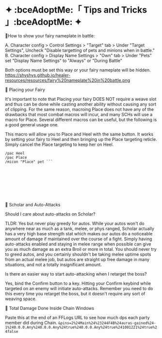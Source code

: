 # ✦  :bceAdoptMe:「 Tips and Tricks 」:bceAdoptMe:   ✦

:small_blue_diamond:How to show your fairy nameplate in battle:

A. Character config > Control Settings > "Target" tab > Under "Target Settings", Uncheck "Disable targetting of pets and minions when in battle."
B. Character config > Display Name Settings > "Own" tab > Under "Pets" set "Display Name Settings" to "Always" or "During Battle"

Both options must be set this way or your fairy nameplate will be hidden.
<https://shyshys.github.io/healer-resources/resources/fairy%20nameplate%20in%20battle.png>

:small_blue_diamond: Placing your Fairy

It's important to note that Placing your fairy DOES NOT require a weave slot and thus can be done while casting another ability without causing any sort of clipping. For the same reason, macroing Place does not have any of the drawbacks that most combat macros will incur, and many SCHs will use a macro for Place. Several different macros can be useful, but the following is a good general usage one. 

This macro will allow you to Place and Heel with the same button. It works by setting your fairy to Heel and then bringing up the Place targeting reticle. Simply cancel the Place targeting to keep her on Heel.

```/merror off
/pac Heel
/pac Place
/micon "Place" pet ```









``````````````



:small_blue_diamond: Scholar and Auto-Attacks

Should I care about auto-attacks on Scholar? 

TLDR: Yes but never play greedy for autos. While your autos won't do anywhere near as much as a tank, melee, or phys ranged, Scholar actually has a very high base strength stat which makes our autos do a noticeable amount of damage if maintained over the course of a fight. Simply having auto-attacks enabled and staying in melee range when possible can give you as much damage as an extra Broil or more in total. You should never try to greed autos, and you certainly shouldn't be taking melee uptime spots from an actual melee job, but autos are straight up free damage in many situations, and not a totally insignificant amount. 

Is there an easier way to start auto-attacking when I retarget the boss?

Yes, bind the Confirm button to a key. Hitting your Confirm keybind while targeted on an enemy will initiate auto-attacks. Remember you need to do this every time you retarget the boss, but it doesn't require any sort of weaving space. 


:small_blue_diamond: Total Damage Done Inside Chain Windows

Paste this at the end of an FFLogs URL to see how much dps each party member did during Chain.
```&pins=2%24Main%24%23244F4B%24auras-gained%24-1%240.0.0.Any%240.0.0.Any%24true%240.0.0.Any%24true%241001221%24true%24false ```

